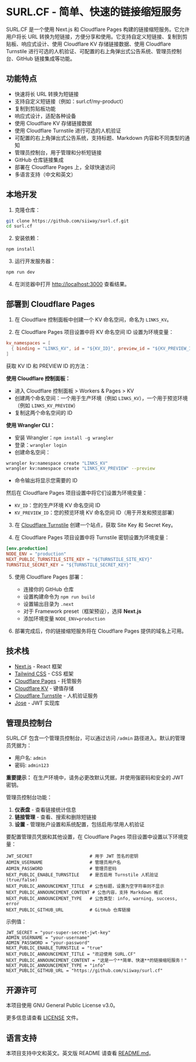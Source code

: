 # SURL.CF - 简单、快速的链接缩短服务

SURL.CF 是一个使用 Next.js 和 Cloudflare Pages 构建的链接缩短服务。它允许用户将长 URL 转换为短链接，方便分享和使用。它支持自定义短链接、复制到剪贴板、响应式设计、使用 Cloudflare KV 存储链接数据、使用 Cloudflare Turnstile 进行可选的人机验证、可配置的右上角弹出式公告系统、管理员控制台、GitHub 链接集成等功能。

## 功能特点

- 快速将长 URL 转换为短链接
- 支持自定义短链接（例如：surl.cf/my-product）
- 复制到剪贴板功能
- 响应式设计，适配各种设备
- 使用 Cloudflare KV 存储链接数据
- 使用 Cloudflare Turnstile 进行可选的人机验证
- 可配置的右上角弹出式公告系统，支持标题、Markdown 内容和不同类型的通知
- 管理员控制台，用于管理和分析短链接
- GitHub 仓库链接集成
- 部署在 Cloudflare Pages 上，全球快速访问
- 多语言支持（中文和英文）

## 本地开发

1. 克隆仓库：

```bash
git clone https://github.com/siiway/surl.cf.git
cd surl.cf
```

2. 安装依赖：

```bash
npm install
```

3. 运行开发服务器：

```bash
npm run dev
```

4. 在浏览器中打开 [http://localhost:3000](http://localhost:3000) 查看结果。

## 部署到 Cloudflare Pages

1. 在 Cloudflare 控制面板中创建一个 KV 命名空间，命名为 `LINKS_KV`。

2. 在 Cloudflare Pages 项目设置中将 KV 命名空间 ID 设置为环境变量：

```toml
kv_namespaces = [
  { binding = "LINKS_KV", id = "${KV_ID}", preview_id = "${KV_PREVIEW_ID}" }
]
```

获取 KV ID 和 PREVIEW ID 的方法：

**使用 Cloudflare 控制面板：**

- 进入 Cloudflare 控制面板 > Workers & Pages > KV
- 创建两个命名空间：一个用于生产环境（例如 `LINKS_KV`），一个用于预览环境（例如 `LINKS_KV_PREVIEW`）
- 复制这两个命名空间的 ID

**使用 Wrangler CLI：**

- 安装 Wrangler：`npm install -g wrangler`
- 登录：`wrangler login`
- 创建命名空间：

```bash
wrangler kv:namespace create "LINKS_KV"
wrangler kv:namespace create "LINKS_KV_PREVIEW" --preview
```

- 命令输出将显示您需要的 ID

然后在 Cloudflare Pages 项目设置中将它们设置为环境变量：

- `KV_ID`：您的生产环境 KV 命名空间 ID
- `KV_PREVIEW_ID`：您的预览环境 KV 命名空间 ID（用于开发和预览部署）

3. 在 [Cloudflare Turnstile](https://www.cloudflare.com/products/turnstile/) 创建一个站点，获取 Site Key 和 Secret Key。

4. 在 Cloudflare Pages 项目设置中将 Turnstile 密钥设置为环境变量：

```toml
[env.production]
NODE_ENV = "production"
NEXT_PUBLIC_TURNSTILE_SITE_KEY = "${TURNSTILE_SITE_KEY}"
TURNSTILE_SECRET_KEY = "${TURNSTILE_SECRET_KEY}"
```

5. 使用 Cloudflare Pages 部署：
   - 连接你的 GitHub 仓库
   - 设置构建命令为 `npm run build`
   - 设置输出目录为 `.next`
   - 对于 Framework preset（框架预设），选择 **Next.js**
   - 添加环境变量 `NODE_ENV=production`

6. 部署完成后，你的链接缩短服务将在 Cloudflare Pages 提供的域名上可用。

## 技术栈

- [Next.js](https://nextjs.org) - React 框架
- [Tailwind CSS](https://tailwindcss.com) - CSS 框架
- [Cloudflare Pages](https://pages.cloudflare.com) - 托管服务
- [Cloudflare KV](https://developers.cloudflare.com/workers/runtime-apis/kv) - 键值存储
- [Cloudflare Turnstile](https://www.cloudflare.com/products/turnstile/) - 人机验证服务
- [Jose](https://github.com/panva/jose) - JWT 实现库

## 管理员控制台

SURL.CF 包含一个管理员控制台，可以通过访问 `/admin` 路径进入。默认的管理员凭据为：

- 用户名: `admin`
- 密码: `admin123`

**重要提示：** 在生产环境中，请务必更改默认凭据，并使用强密码和安全的 JWT 密钥。

管理员控制台功能：

1. **仪表盘** - 查看链接统计信息
2. **链接管理** - 查看、搜索和删除短链接
3. **设置** - 管理账户设置和系统配置，包括启用/禁用人机验证

要配置管理员凭据和其他设置，在 Cloudflare Pages 项目设置中设置以下环境变量：

```env
JWT_SECRET                      # 用于 JWT 签名的密钥
ADMIN_USERNAME                  # 管理员用户名
ADMIN_PASSWORD                  # 管理员密码
NEXT_PUBLIC_ENABLE_TURNSTILE    # 是否启用 Turnstile 人机验证 (true/false)
NEXT_PUBLIC_ANNOUNCEMENT_TITLE  # 公告标题，设置为空字符串则不显示
NEXT_PUBLIC_ANNOUNCEMENT_CONTENT # 公告内容，支持 Markdown 格式
NEXT_PUBLIC_ANNOUNCEMENT_TYPE   # 公告类型: info, warning, success, error
NEXT_PUBLIC_GITHUB_URL          # GitHub 仓库链接
```

示例值：

```env
JWT_SECRET = "your-super-secret-jwt-key"
ADMIN_USERNAME = "your-username"
ADMIN_PASSWORD = "your-password"
NEXT_PUBLIC_ENABLE_TURNSTILE = "true"
NEXT_PUBLIC_ANNOUNCEMENT_TITLE = "欢迎使用 SURL.CF"
NEXT_PUBLIC_ANNOUNCEMENT_CONTENT = "这是一个**简单、快速**的链接缩短服务！"
NEXT_PUBLIC_ANNOUNCEMENT_TYPE = "info"
NEXT_PUBLIC_GITHUB_URL = "https://github.com/siiway/surl.cf"
```

## 开源许可

本项目使用 GNU General Public License v3.0。

更多信息请查看 [LICENSE](LICENSE) 文件。

## 语言支持

本项目支持中文和英文。英文版 README 请查看 [README.md](README.md)。
